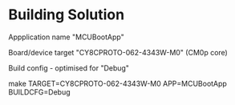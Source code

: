 # Building Solution

Appplication name "MCUBootApp"

Board/device target "CY8CPROTO-062-4343W-M0" (CM0p core)

Build config - optimised for "Debug"

make TARGET=CY8CPROTO-062-4343W-M0 APP=MCUBootApp BUILDCFG=Debug 